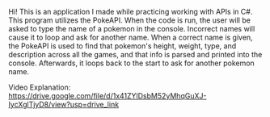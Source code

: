 Hi! This is an application I made while practicing working with APIs in C#. This program utilizes the PokeAPI. When the code is run, the user will be asked to type the name of a pokemon in the console. Incorrect names will cause it to loop and ask for another name. When a correct name is given, the PokeAPI is used to find that pokemon's height, weight, type, and description across all the games, and that info is parsed and printed into the console. Afterwards, it loops back to the start to ask for another pokemon name.

Video Explanation: https://drive.google.com/file/d/1x41ZYlDsbM52yMhqGuXJ-IycXglTjyD8/view?usp=drive_link
